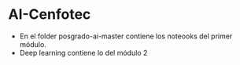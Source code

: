 # AI-Cenfotec

- En el folder posgrado-ai-master contiene los noteooks del primer módulo.
- Deep learning contiene lo del módulo 2
